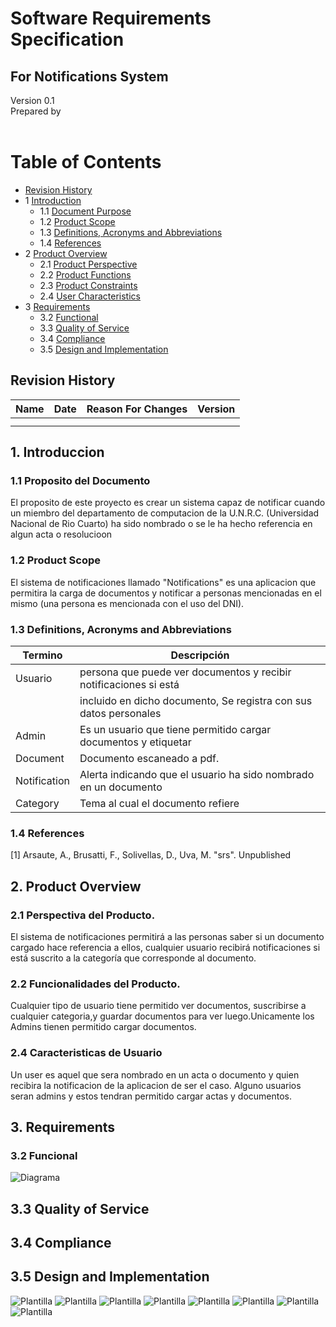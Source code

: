 # Software Requirements Specification
## For Notifications System

Version 0.1  
Prepared by <author>  
<organization>  
<date created>  

Table of Contents
=================
* [Revision History](#revision-history)
* 1 [Introduction](#1-introduction)
  * 1.1 [Document Purpose](#11-document-purpose)
  * 1.2 [Product Scope](#12-product-scope)
  * 1.3 [Definitions, Acronyms and Abbreviations](#13-definitions-acronyms-and-abbreviations)
  * 1.4 [References](#14-references)
* 2 [Product Overview](#2-product-overview)
  * 2.1 [Product Perspective](#21-product-perspective)
  * 2.2 [Product Functions](#22-product-functions)
  * 2.3 [Product Constraints](#23-product-constraints)
  * 2.4 [User Characteristics](#24-user-characteristics)
* 3 [Requirements](#3-requirements)
  * 3.2 [Functional](#32-functional)
  * 3.3 [Quality of Service](#33-Quality-of-Service)
  * 3.4 [Compliance](#34-Compliance)
  * 3.5 [Design and Implementation](#35-Design-and-Implementation)

## Revision History
| Name  | Date     | Reason For Changes  | Version   |
| ----  | -------- | ------------------- | --------- |
|       |          |                     |           |
|       |          |                     |           |

## 1. Introduccion

### 1.1 Proposito del Documento
 El proposito de este proyecto es crear un sistema capaz de notificar cuando un miembro del departamento de computacion de la U.N.R.C. (Universidad Nacional de Rio Cuarto) ha sido nombrado o se le ha hecho referencia en algun acta o resolucioon


### 1.2 Product Scope
El sistema de notificaciones llamado "Notifications" es una aplicacion que permitira la carga de documentos y notificar a personas mencionadas en el mismo (una persona es mencionada con el uso del DNI).

### 1.3 Definitions, Acronyms and Abbreviations
| Termino     | Descripción                                                        |
| ------------|--------------------------------------------------------------------|
|Usuario      |persona que puede ver documentos y recibir notificaciones si está   |
|             |incluido en dicho documento, Se registra con sus datos personales   |
|Admin        |Es un usuario que tiene permitido cargar documentos y etiquetar     |
|Document     |Documento escaneado a pdf.                                          |
|Notification |Alerta indicando que el usuario ha sido nombrado en un documento    |
|Category     |Tema al cual el documento refiere                                   |


### 1.4 References
[1] Arsaute, A., Brusatti, F., Solivellas, D., Uva, M. "srs". Unpublished


## 2. Product Overview

### 2.1 Perspectiva del Producto.
El sistema de notificaciones permitirá a las personas saber si un documento cargado hace referencia a ellos, cualquier usuario recibirá notificaciones si está suscrito a la categoría que corresponde al documento.

### 2.2 Funcionalidades del Producto.
Cualquier tipo de usuario tiene permitido ver documentos, suscribirse a cualquier categoria,y guardar documentos para ver luego.Unicamente los Admins tienen permitido cargar documentos.

### 2.4 Caracteristicas de Usuario
Un user es aquel que sera  nombrado en un acta o documento y quien recibira la notificacion de la aplicacion de ser el caso. Alguno usuarios seran admins y estos tendran permitido cargar actas y documentos.

## 3. Requirements

### 3.2 Funcional
![Diagrama](/Diagrama_clases.png)

## 3.3 Quality of Service

## 3.4 Compliance

## 3.5 Design and Implementation
![Plantilla](/images/admin.svg)
![Plantilla](/images/newadmin.svg)
![Plantilla](/images/Pagina1.svg)
![Plantilla](/images/Pagina2.svg)
![Plantilla](/images/Pagina3.svg)
![Plantilla](/images/subir_documentos.svg)
![Plantilla](/images/Subs.svg)
![Plantilla](/images/vista_previa_documentos.svg) 
<!-- TODO: give more guidance, similar to section 3 -->
<!-- ieee 15288:2015 -->
